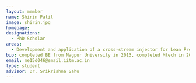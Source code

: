 ---layout: membername: Shirin Patilimage: shirin.jpg homepage: designations:   - PhD Scholarareas:   - Development and application of a cross-stream injector for Lean Premixed Prevaporized Combustorbio: completed BE from Nagpur University in 2013, completed Mtech in 2015 from IIT Madrasemail: me15d046@smail.iitm.ac.intype: studentadvisor: Dr. Srikrishna Sahu---